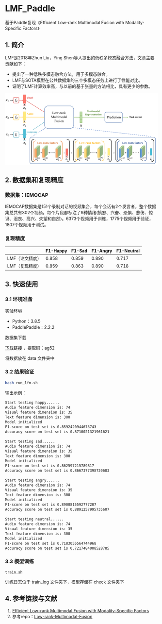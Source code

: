
# LMF_Paddle

基于Paddle复现《Efficient Low-rank Multimodal Fusion with Modality-Specific Factors》

## 1. 简介

LMF是2018年Zhun Liu，Ying Shen等人提出的低秩多模态融合方法，文章主要贡献如下：

- 提出了一种低秩多模态融合方法，用于多模态融合。
- LMF与SOTA模型在公共数据集的三个多模态任务上进行了性能对比。
- 证明了LMF计算效率高，与以前的基于张量的方法相比，具有更少的参数。

![image-20220412144837152](lmf.png)


## 2. 数据集和复现精度

### 数据集：IEMOCAP


IEMOCAP数据集是151个录制对话的视频集合，每个会话有2个发言者，整个数据集总共有302个视频。每个片段都标注了9种情绪(愤怒、兴奋、恐惧、悲伤、惊讶、沮丧、高兴、失望和自然)。6373个视频用于训练，1775个视频用于验证，1807个视频用于测试。

### 复现精度

|                 | F1-Happy | F1-Sad | F1-Angry | F1-Neutral |
| --------------- | -------- | ------ | -------- | ---------- |
| LMF（论文精度） | 0.858    | 0.859  | 0.890    | 0.717      |
| LMF（复现精度） | 0.859    | 0.863  | 0.890    | 0.718      |


## 3. 快速使用

### 3.1 环境准备

实验环境
- Python：3.8.5
- PaddlePaddle：2.2.2

数据集下载

[下载链接](https://pan.baidu.com/s/1rg9Pgol9MG3EZyDlmHa6bA) ，提取码：ag52

将数据放在 data 文件夹中



### 3.2 结果验证


```bash
bash run_lfm.sh
```

输出示例：

```
Start testing happy......
Audio feature dimension is: 74
Visual feature dimension is: 35
Text feature dimension is: 300
Model initialized
F1-score on test set is 0.8592420944673743
Accuracy score on test set is 0.8710021321961621

Start testing sad......
Audio feature dimension is: 74
Visual feature dimension is: 35
Text feature dimension is: 300
Model initialized
F1-score on test set is 0.862597215789817
Accuracy score on test set is 0.8667377398720683

Start testing angry......
Audio feature dimension is: 74
Visual feature dimension is: 35
Text feature dimension is: 300
Model initialized
F1-score on test set is 0.8900815592777207
Accuracy score on test set is 0.8891257995735607

Start testing neutral......
Audio feature dimension is: 74
Visual feature dimension is: 35
Text feature dimension is: 300
Model initialized
F1-score on test set is 0.7183055564744968
Accuracy score on test set is 0.7217484008528785
```

### 3.3 模型训练

```
train.sh
```

训练日志位于 train_log 文件夹下，模型存储在 check 文件夹下


## 4. 参考链接与文献

1. [Efficient Low-rank Multimodal Fusion with Modality-Specific Factors](https://arxiv.org/abs/1806.00064)
2. 参考repo：[Low-rank-Multimodal-Fusion](https://github.com/Justin1904/Low-rank-Multimodal-Fusion)

